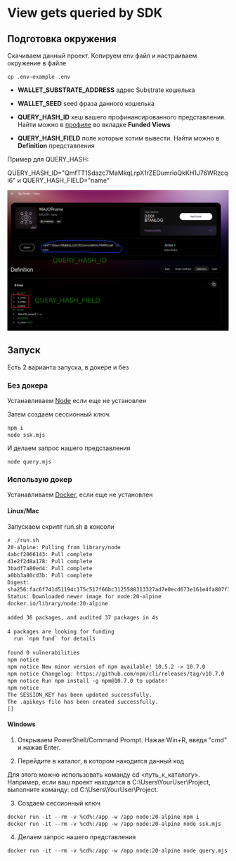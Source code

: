 # View gets queried by SDK

## Подготовка окружения

Скачиваем данный проект. Копируем env файл и настраиваем окружение в файле

```
cp .env-example .env
```

- **WALLET_SUBSTRATE_ADDRESS** адрес Substrate кошелька

- **WALLET_SEED** seed фраза данного кошелька

- **QUERY_HASH_ID** хеш вашего профинансированного представления. Найти можно в [профиле](https://watch.testnet.analog.one/#/profile) во вкладке **Funded Views**

- **QUERY_HASH_FIELD** поле которые хотим вывести. Найти можно в **Definition** представления

Пример для QUERY_HASH:

QUERY_HASH_ID="QmfTT1Sdazc7MaMkqLrpX1rZEDumrioQkKH1J76WRzcqi6" и QUERY_HASH_FIELD="name"

![plot](./img/view.png)

## Запуск

Есть 2 варианта запуска, в докере и без

### Без докера

Устанавливаем [Node](https://docs.npmjs.com/downloading-and-installing-node-js-and-npm) если еще не установлен

Затем создаем сессионный ключ.
```
npm i
node ssk.mjs
```

И делаем запрос нашего представления
```
node query.mjs
```

### Использую докер

Устанавливаем [Docker](https://docs.docker.com/engine/install/), если еще не установлен

#### Linux/Mac

Запускаем скрипт run.sh в консоли

```
✗ ./run.sh                           
20-alpine: Pulling from library/node
4abcf2066143: Pull complete 
d1e2f2d8a178: Pull complete 
3badf7a80ed4: Pull complete 
a0bb3a80cd3b: Pull complete 
Digest: sha256:fac6f741d51194c175c517f66bc3125588313327ad7e0ecd673e161e4fa807f3
Status: Downloaded newer image for node:20-alpine
docker.io/library/node:20-alpine

added 36 packages, and audited 37 packages in 4s

4 packages are looking for funding
  run `npm fund` for details

found 0 vulnerabilities
npm notice 
npm notice New minor version of npm available! 10.5.2 -> 10.7.0
npm notice Changelog: https://github.com/npm/cli/releases/tag/v10.7.0
npm notice Run npm install -g npm@10.7.0 to update!
npm notice 
The SESSION_KEY has been updated successfully.
The .apikeys file has been created successfully.
[]
```

#### Windows

1. Открываем PowerShell/Command Prompt. Нажав Win+R, введя "cmd" и нажав Enter.

2. Перейдите в каталог, в котором находится данный код

Для этого можно использовать команду cd <путь_к_каталогу>. Например, если ваш проект находится в C:\Users\YourUser\Project, выполните команду: cd C:\Users\YourUser\Project.

3. Создаем сессионный ключ
```
docker run -it --rm -v %cd%:/app -w /app node:20-alpine npm i
docker run -it --rm -v %cd%:/app -w /app node:20-alpine node ssk.mjs
```

4. Делаем запрос нашего представления
```
docker run -it --rm -v %cd%:/app -w /app node:20-alpine node query.mjs
```
